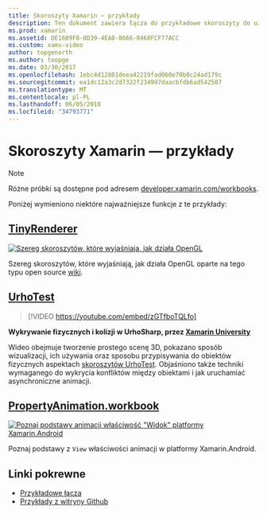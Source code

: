 ```yaml
---
title: Skoroszyty Xamarin — przykłady
description: Ten dokument zawiera łącza do przykładowe skoroszyty do użycia podczas poznanie skoroszyty Xamarin. Skoroszytach pokazują OpenGL, UrhoSharp i właściwości animacji w platformy Xamarin.Android.
ms.prod: xamarin
ms.assetid: DE1609F8-0D39-4EA0-8666-0468FCF77ACC
ms.custom: xamu-video
author: topgenorth
ms.author: toopge
ms.date: 03/30/2017
ms.openlocfilehash: 1ebc4d12801deea42219fad060e70b8c24ad179c
ms.sourcegitcommit: ea1dc12a3c2d7322f234997daacbfdb6ad542507
ms.translationtype: MT
ms.contentlocale: pl-PL
ms.lasthandoff: 06/05/2018
ms.locfileid: "34793771"
---
```

# <a name="xamarin-workbooks--samples"></a>Skoroszyty Xamarin — przykłady

> [!NOTE]
> Różne próbki są dostępne pod adresem [developer.xamarin.com/workbooks](https://developer.xamarin.com/workbooks/).

Poniżej wymieniono niektóre najważniejsze funkcje z te przykłady:

## <a name="tinyrenderertinyrenderermd"></a>[TinyRenderer](tinyrenderer.md)

[![](images/tinyrenderer-sml.png "Szereg skoroszytów, które wyjaśniają, jak działa OpenGL")](images/tinyrenderer-sml-orig.png#lightbox)

Szereg skoroszytów, które wyjaśniają, jak działa OpenGL oparte na tego typu open source [wiki](https://github.com/ssloy/tinyrenderer/wiki/).

[](tinyrenderer.md)

## <a name="urhotesthttpsgithubcomkrumelururhotest"></a>[UrhoTest](https://github.com/Krumelur/UrhoTest)

 > [!VIDEO https://youtube.com/embed/zGTfboTQLfo]

**Wykrywanie fizycznych i kolizji w UrhoSharp, przez [Xamarin University](https://university.xamarin.com)**

Wideo obejmuje tworzenie prostego scenę 3D, pokazano sposób wizualizacji, ich używania oraz sposobu przypisywania do obiektów fizycznych aspektach [skoroszytów UrhoTest](https://github.com/Krumelur/UrhoTest). Objaśniono także techniki wymaganego do wykrycia konfliktów między obiektami i jak uruchamiać asynchroniczne animacji.

## <a name="propertyanimationworkbookhttpsdeveloperxamarincomworkbooksandroiduser-interfacepropertyanimationworkbook"></a>[PropertyAnimation.workbook](https://developer.xamarin.com/workbooks/android/user-interface/PropertyAnimation.workbook)

[![](images/android-property-view-sml.png "Poznaj podstawy animacji właściwość \"Widok\" platformy Xamarin.Android")](images/android-property-view.png#lightbox)

Poznaj podstawy z `View` właściwości animacji w platformy Xamarin.Android.


<!--[![](images/skia0-sml.png "Android")](images/skia0.png#lightbox)

SkiaSharp provides a powerful C# API for doing 2D graphics. See how to use Skia to draw in your apps.-->


## <a name="related-links"></a>Linki pokrewne

- [Przykładowe łącza](https://developer.xamarin.com/workbooks)
- [Przykłady z witryny Github](https://github.com/xamarin/workbooks)
